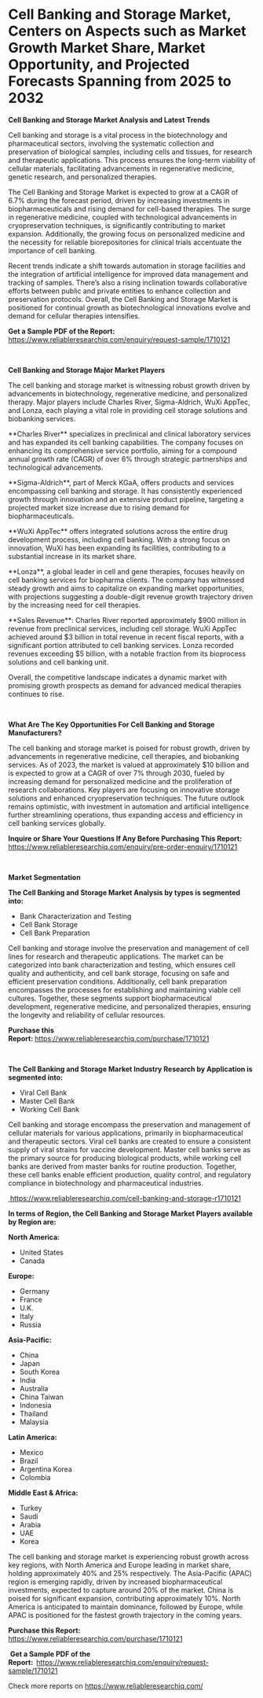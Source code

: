 <p><h1>Cell Banking and Storage Market, Centers on Aspects such as Market Growth Market Share, Market Opportunity, and Projected Forecasts Spanning from 2025 to 2032</h1></p><p><strong>Cell Banking and Storage Market Analysis and Latest Trends</strong></p>
<p><p>Cell banking and storage is a vital process in the biotechnology and pharmaceutical sectors, involving the systematic collection and preservation of biological samples, including cells and tissues, for research and therapeutic applications. This process ensures the long-term viability of cellular materials, facilitating advancements in regenerative medicine, genetic research, and personalized therapies.</p><p>The Cell Banking and Storage Market is expected to grow at a CAGR of 6.7% during the forecast period, driven by increasing investments in biopharmaceuticals and rising demand for cell-based therapies. The surge in regenerative medicine, coupled with technological advancements in cryopreservation techniques, is significantly contributing to market expansion. Additionally, the growing focus on personalized medicine and the necessity for reliable biorepositories for clinical trials accentuate the importance of cell banking.</p><p>Recent trends indicate a shift towards automation in storage facilities and the integration of artificial intelligence for improved data management and tracking of samples. There’s also a rising inclination towards collaborative efforts between public and private entities to enhance collection and preservation protocols. Overall, the Cell Banking and Storage Market is positioned for continual growth as biotechnological innovations evolve and demand for cellular therapies intensifies.</p></p>
<p><strong>Get a Sample PDF of the Report:&nbsp;</strong> <a href="https://www.reliableresearchiq.com/enquiry/request-sample/1710121?utm_campaign=3381&utm_medium=2&utm_source=Github&utm_content=ia&utm_term=27032025&utm_id=cell-banking-and-storage">https://www.reliableresearchiq.com/enquiry/request-sample/1710121</a></p>
<p>&nbsp;</p>
<p><strong>Cell Banking and Storage Major Market Players</strong></p>
<p><p>The cell banking and storage market is witnessing robust growth driven by advancements in biotechnology, regenerative medicine, and personalized therapy. Major players include Charles River, Sigma-Aldrich, WuXi AppTec, and Lonza, each playing a vital role in providing cell storage solutions and biobanking services.</p><p>**Charles River** specializes in preclinical and clinical laboratory services and has expanded its cell banking capabilities. The company focuses on enhancing its comprehensive service portfolio, aiming for a compound annual growth rate (CAGR) of over 6% through strategic partnerships and technological advancements.</p><p>**Sigma-Aldrich**, part of Merck KGaA, offers products and services encompassing cell banking and storage. It has consistently experienced growth through innovation and an extensive product pipeline, targeting a projected market size increase due to rising demand for biopharmaceuticals.</p><p>**WuXi AppTec** offers integrated solutions across the entire drug development process, including cell banking. With a strong focus on innovation, WuXi has been expanding its facilities, contributing to a substantial increase in its market share.</p><p>**Lonza**, a global leader in cell and gene therapies, focuses heavily on cell banking services for biopharma clients. The company has witnessed steady growth and aims to capitalize on expanding market opportunities, with projections suggesting a double-digit revenue growth trajectory driven by the increasing need for cell therapies.</p><p>**Sales Revenue**: Charles River reported approximately $900 million in revenue from preclinical services, including cell storage. WuXi AppTec achieved around $3 billion in total revenue in recent fiscal reports, with a significant portion attributed to cell banking services. Lonza recorded revenues exceeding $5 billion, with a notable fraction from its bioprocess solutions and cell banking unit.</p><p>Overall, the competitive landscape indicates a dynamic market with promising growth prospects as demand for advanced medical therapies continues to rise.</p></p>
<p>&nbsp;</p>
<p><strong>What Are The Key Opportunities For Cell Banking and Storage Manufacturers?</strong></p>
<p><p>The cell banking and storage market is poised for robust growth, driven by advancements in regenerative medicine, cell therapies, and biobanking services. As of 2023, the market is valued at approximately $10 billion and is expected to grow at a CAGR of over 7% through 2030, fueled by increasing demand for personalized medicine and the proliferation of research collaborations. Key players are focusing on innovative storage solutions and enhanced cryopreservation techniques. The future outlook remains optimistic, with investment in automation and artificial intelligence further streamlining operations, thus expanding access and efficiency in cell banking services globally.</p></p>
<p><strong>Inquire or Share Your Questions If Any Before Purchasing This Report:</strong> <a href="https://www.reliableresearchiq.com/enquiry/pre-order-enquiry/1710121?utm_campaign=3381&utm_medium=2&utm_source=Github&utm_content=ia&utm_term=27032025&utm_id=cell-banking-and-storage">https://www.reliableresearchiq.com/enquiry/pre-order-enquiry/1710121</a></p>
<p>&nbsp;</p>
<p><strong>Market Segmentation</strong></p>
<p><strong>The Cell Banking and Storage Market Analysis by types is segmented into:</strong></p>
<p><ul><li>Bank Characterization and Testing</li><li>Cell Bank Storage</li><li>Cell Bank Preparation</li></ul></p>
<p><p>Cell banking and storage involve the preservation and management of cell lines for research and therapeutic applications. The market can be categorized into bank characterization and testing, which ensures cell quality and authenticity, and cell bank storage, focusing on safe and efficient preservation conditions. Additionally, cell bank preparation encompasses the processes for establishing and maintaining viable cell cultures. Together, these segments support biopharmaceutical development, regenerative medicine, and personalized therapies, ensuring the longevity and reliability of cellular resources.</p></p>
<p><strong>Purchase this Report:&nbsp;</strong><a href="https://www.reliableresearchiq.com/purchase/1710121?utm_campaign=3381&utm_medium=2&utm_source=Github&utm_content=ia&utm_term=27032025&utm_id=cell-banking-and-storage">https://www.reliableresearchiq.com/purchase/1710121</a></p>
<p>&nbsp;</p>
<p><strong>The Cell Banking and Storage Market Industry Research by Application is segmented into:</strong></p>
<p><ul><li>Viral Cell Bank</li><li>Master Cell Bank</li><li>Working Cell Bank</li></ul></p>
<p><p>Cell banking and storage encompass the preservation and management of cellular materials for various applications, primarily in biopharmaceutical and therapeutic sectors. Viral cell banks are created to ensure a consistent supply of viral strains for vaccine development. Master cell banks serve as the primary source for producing biological products, while working cell banks are derived from master banks for routine production. Together, these cell banks enable efficient production, quality control, and regulatory compliance in biotechnology and pharmaceutical industries.</p></p>
<p><a href="https://www.reliableresearchiq.com/cell-banking-and-storage-r1710121?utm_campaign=3381&utm_medium=2&utm_source=Github&utm_content=ia&utm_term=27032025&utm_id=cell-banking-and-storage">&nbsp;https://www.reliableresearchiq.com/cell-banking-and-storage-r1710121</a></p>
<p><strong>In terms of Region, the Cell Banking and Storage Market Players available by Region are:</strong></p>
<p>
    <p> <strong> North America: </strong>
        <ul>
            <li>United States</li>
            <li>Canada</li>
        </ul>
        </p> 
    <p> <strong> Europe: </strong>
        <ul>
            <li>Germany</li>
            <li>France</li>
            <li>U.K.</li>
            <li>Italy</li>
            <li>Russia</li>
        </ul>
        </p> 
    <p> <strong> Asia-Pacific: </strong>
        <ul>
            <li>China</li>
            <li>Japan</li>
            <li>South Korea</li>
            <li>India</li>
            <li>Australia</li>
            <li>China Taiwan</li>
            <li>Indonesia</li>
            <li>Thailand</li>
            <li>Malaysia</li>
        </ul>
        </p> 
    <p> <strong> Latin America: </strong>
        <ul>
            <li>Mexico</li>
            <li>Brazil</li>
            <li>Argentina Korea</li>
            <li>Colombia</li>
        </ul>
        </p> 
    <p> <strong> Middle East & Africa: </strong>
        <ul>
            <li>Turkey</li>
            <li>Saudi</li>
            <li>Arabia</li>
            <li>UAE</li>
            <li>Korea</li>
        </ul>
    </p>
    </p>
<p><p>The cell banking and storage market is experiencing robust growth across key regions, with North America and Europe leading in market share, holding approximately 40% and 25% respectively. The Asia-Pacific (APAC) region is emerging rapidly, driven by increased biopharmaceutical investments, expected to capture around 20% of the market. China is poised for significant expansion, contributing approximately 10%. North America is anticipated to maintain dominance, followed by Europe, while APAC is positioned for the fastest growth trajectory in the coming years.</p></p>
<p><strong>Purchase this Report: </strong><a href="https://www.reliableresearchiq.com/purchase/1710121?utm_campaign=3381&utm_medium=2&utm_source=Github&utm_content=ia&utm_term=27032025&utm_id=cell-banking-and-storage">https://www.reliableresearchiq.com/purchase/1710121</a></p>
<p>&nbsp;<strong>Get a Sample PDF of the Report:&nbsp;&nbsp;</strong><a href="https://www.reliableresearchiq.com/enquiry/request-sample/1710121?utm_campaign=3381&utm_medium=2&utm_source=Github&utm_content=ia&utm_term=27032025&utm_id=cell-banking-and-storage">https://www.reliableresearchiq.com/enquiry/request-sample/1710121</a></p>
<p><strong></strong></p>
<p>Check more reports on <a href="https://www.reliableresearchiq.com/?utm_campaign=3381&utm_medium=2&utm_source=Github&utm_content=ia&utm_term=27032025&utm_id=cell-banking-and-storage">https://www.reliableresearchiq.com/</a></p>